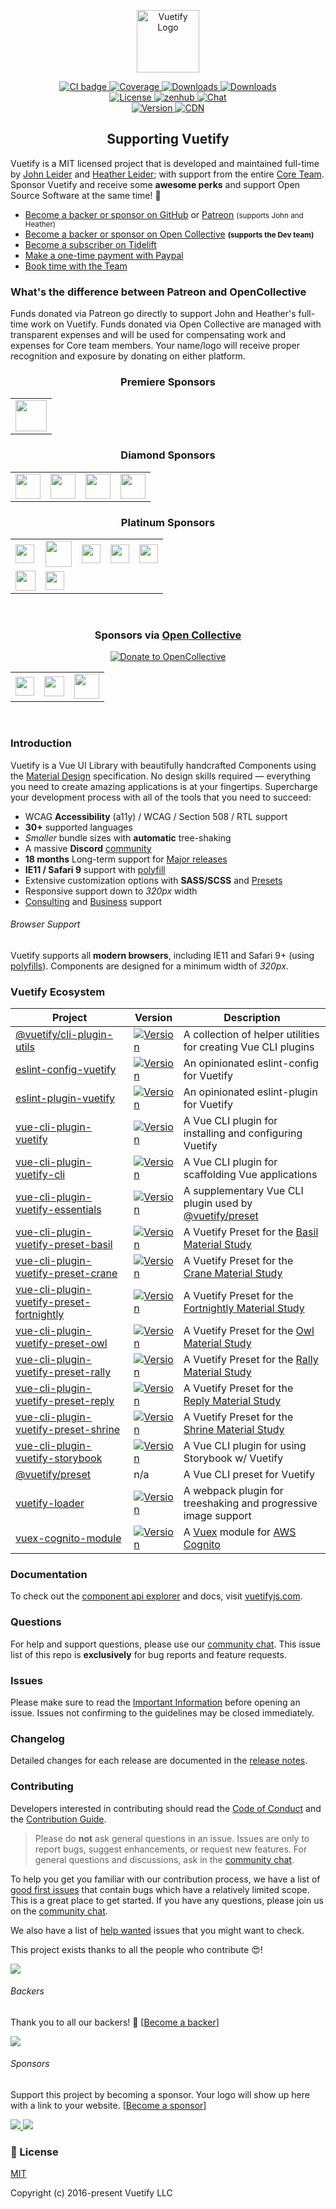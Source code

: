 <p align="center">
  <a href="https://vuetifyjs.com" target="_blank">
    <img alt="Vuetify Logo" width="100" src="https://cdn.vuetifyjs.com/images/logos/logo.svg">
  </a>
</p>

<p align="center">
  <a href="https://github.com/vuetifyjs/vuetify/actions?query=workflow%3ACI">
    <img src="https://github.com/vuetifyjs/vuetify/workflows/CI/badge.svg?branch=master&event=push" alt="CI badge">
  </a>
  <a href="https://codecov.io/gh/vuetifyjs/vuetify">
    <img src="https://img.shields.io/codecov/c/github/vuetifyjs/vuetify.svg" alt="Coverage">
  </a>
  <a href="https://www.npmjs.com/package/vuetify">
    <img src="https://img.shields.io/npm/dt/vuetify.svg" alt="Downloads">
  </a>
  <a href="https://www.npmjs.com/package/vuetify">
    <img src="https://img.shields.io/npm/dm/vuetify.svg" alt="Downloads">
  </a>
  <br>
  <a href="https://github.com/vuetifyjs/vuetify/blob/master/LICENSE.md">
    <img src="https://img.shields.io/npm/l/vuetify.svg" alt="License">
  </a>
  <a href="https://app.zenhub.com/workspace/o/vuetifyjs/vuetify/boards">
    <img src="https://img.shields.io/badge/Managed_with-ZenHub-5e60ba.svg" alt="zenhub">
  </a>
  <a href="https://community.vuetifyjs.com">
    <img src="https://discordapp.com/api/guilds/340160225338195969/widget.png" alt="Chat">
  </a>
  <br>
  <a href="https://www.npmjs.com/package/vuetify">
    <img src="https://img.shields.io/npm/v/vuetify.svg" alt="Version">
  </a>
  <a href="https://cdnjs.com/libraries/vuetify">
    <img src="https://img.shields.io/cdnjs/v/vuetify.svg" alt="CDN">
  </a>
</p>

<h2 align="center">Supporting Vuetify</h2>

Vuetify is a MIT licensed project that is developed and maintained full-time by [John Leider](https://github.com/johnleider) and [Heather Leider](https://github.com/heatherleider); with support from the entire [Core Team](https://vuetifyjs.com/introduction/meet-the-team/). Sponsor Vuetify and receive some **awesome perks** and support Open Source Software at the same time! 🎉

<ul>
  <li>
    <a href="https://github.com/users/johnleider/sponsorship">Become a backer or sponsor on GitHub</a>
    or <a href="https://www.patreon.com/vuetify">Patreon</a> <small>(supports John and Heather)</small>
  </li>
  <li>
    <a href="https://opencollective.com/vuetify">Become a backer or sponsor on Open Collective</a>
    <strong><small>(supports the Dev team)</small></strong>
  </li>
  <li>
    <a href="https://tidelift.com/subscription/request-a-demo?utm_source=npm-vuetify&utm_medium=referral&utm_campaign=enterprise">Become a subscriber on Tidelift</a>
  </li>
  <li>
    <a href="https://paypal.me/vuetify">Make a one-time payment with Paypal</a>
  </li>
  <li>
    <a href="https://vuetifyjs.com/professional-support/consulting?ref=github">Book time with the Team</a>
  </li>
</ul>

### What's the difference between Patreon and OpenCollective

Funds donated via Patreon go directly to support John and Heather's full-time work on Vuetify. Funds donated via Open Collective are managed with transparent expenses and will be used for compensating work and expenses for Core team members. Your name/logo will receive proper recognition and exposure by donating on either platform.

<h3 align="center"><b>Premiere Sponsors</b></h3>

<table>
  <tbody>
    <tr>
      <td>
        <a href="https://www.qomplx.com/?ref=vuetify-github">
          <img height="50px" src="https://cdn.vuetifyjs.com/images/backers/QOMPLX.png">
        </a>
      </td>
    </tr>
  </tbody>
</table>

<h3 align="center"><b>Diamond Sponsors</b></h3>

<table>
  <tbody>
    <tr>
      <td>
        <a href="https://careers.lmax.com/?utm_source=vuetify&utm_medium=github-link&utm_campaign=lmax-careers">
          <img height="40px" src="https://cdn.vuetifyjs.com/images/backers/lmax-exchange.png">
        </a>
      </td>
      <td>
        <a href="http://intygrate.com/?ref=vuetify-github">
          <img height="40px" src="https://cdn.vuetifyjs.com/images/backers/intygrate.png">
        </a>
      </td>
      <td>
        <a href="http://vuemastery.com/?ref=vuetify-github">
          <img height="40px" src="https://cdn.vuetifyjs.com/images/backers/vuemastery.svg">
        </a>
      </td>
      <td>
        <a href="http://www.skaletech.com/?ref=vuetify-github">
          <img height="40px" src="https://cdn.vuetifyjs.com/images/backers/skale.png">
        </a>
      </td>
    </tr>
  </tbody>
</table>

<h3 align="center"><b>Platinum Sponsors</b></h3>

<table>
  <tbody>
    <tr>
      <td>
        <a href="https://application.rategenius.com/?ref=vuetify-github">
          <img height="30px" src="https://cdn.vuetifyjs.com/images/backers/rate-genius.png">
        </a>
      </td>
      <td>
        <a href="https://www.digitalmaas.com/?ref=vuetify-github">
          <img height="42px" src="https://cdn.vuetifyjs.com/images/backers/digital-maas.svg">
        </a>
      </td>
      <td>
        <a href="https://analytics.quantedsquare.com/?ref=vuetify-github">
          <img height="30px" src="https://cdn.vuetifyjs.com/images/backers/quanted-square.svg">
        </a>
      </td>
      <td>
        <a href="https://www.hypeinnovation.com/home?ref=vuetify-github">
          <img height="30px" src="https://cdn.vuetifyjs.com/images/backers/hype-logo-light.svg">
        </a>
      </td>
      <td>
        <a href="https://www.cosmicjs.com/?ref=vuetify-github">
          <img height="30px" src="https://cdn.vuetifyjs.com/images/backers/cosmic-logo-light.svg">
        </a>
      </td>
    </tr>
    <tr>
      <td>
        <a href="https://ekorre.hr/?ref=vuetify-github">
          <img height="32px" src="https://cdn.vuetifyjs.com/images/backers/ekorre-logo-light.png">
        </a>
      </td>
      <td>
        <a href="https://www.dealerdesk.de/?ref=vuetify-github">
          <img height="30px" src="https://cdn.vuetifyjs.com/images/backers/dealerdesk-logo-light.png">
        </a>
      </td>
    </tr>
  </tbody>
</table>

<br>

<h3 align="center"><b>Sponsors via <a href="https://opencollective.com/vuetify">Open Collective</a></b></h3>

<div align="center">
  <a href="https://opencollective.com/vuetify">
    <img src="https://opencollective.com/static/images/become_sponsor.svg" alt="Donate to OpenCollective">
  </a>
  <br>
</div>

<!-- start bronze oc sponsors -->
<table>
  <tbody>
    <tr>
      <td>
        <a href="http://crossword-solver.io/?ref=vuetify-github">
          <img height="30px" src="https://cdn.vuetifyjs.com/docs/images/sponsors/logos/crossword-solver-logo-light.svg">
        </a>
      </td>
      <td>
        <a href="https://papersowl.com/write-my-paper-for-me">
          <img src="https://logo.clearbit.com/papersowl.com" height="32">
        </a>
      </td>
      <td>
        <a href="https://volleyballlife.com/">
          <img src="https://logo.clearbit.com/volleyballlife.com" height="40">
        </a>
      </td>
    </tr>
  </tbody>
</table>
<!-- end bronze oc sponsors -->

</div>

<br>

### Introduction

Vuetify is a Vue UI Library with beautifully handcrafted Components using the [Material Design](https://material.io/guidelines/) specification. No design skills required — everything you need to create amazing applications is at your fingertips. Supercharge your development process with all of the tools that you need to succeed:

- WCAG **Accessibility** (a11y) / WCAG / Section 508 / RTL support
- **30+** supported languages
- _Smaller_ bundle sizes with **automatic** tree-shaking
- A massive **Discord** [community](https://community.vuetifyjs.com)
- **18 months** Long-term support for [Major releases](https://vuetifyjs.com/introduction/long-term-support/)
- **IE11 / Safari 9** support with [polyfill](https://vuetifyjs.com/getting-started/browser-support/)
- Extensive customization options with **SASS/SCSS** and [Presets](https://vuetifyjs.com/customization/presets/)
- Responsive support down to _320px_ width
- [Consulting](https://vuetifyjs.com/professional-support/consulting/) and [Business](https://vuetifyjs.com/professional-support/business/) support

###### Browser Support

Vuetify supports all **modern browsers**, including IE11 and Safari 9+ (using [polyfills](https://vuetifyjs.com/getting-started/quick-start#ie-11-amp-safari-9-support)). Components are designed for a minimum width of _320px_.

### Vuetify Ecosystem

<table>
  <thead>
    <tr>
      <th>Project</th>
      <th>Version</th>
      <th>Description</th>
    </tr>
  </thead>
  <tbody>
    <tr>
      <td>
        <a href="https://github.com/vuetifyjs/vue-cli-plugins/tree/master/packages/cli-plugin-utils">@vuetify/cli-plugin-utils</a>
      </td>
      <td>
        <a href="https://www.npmjs.com/package/@vuetify/cli-plugin-utils">
          <img src="https://img.shields.io/npm/v/@vuetify/cli-plugin-utils.svg" alt="Version">
        </a>
      </td>
      <td>
        A collection of helper utilities for creating Vue CLI plugins
      </td>
    </tr>
    <tr>
      <td>
        <a href="https://github.com/vuetifyjs/eslint-config-vuetify">eslint-config-vuetify</a>
      </td>
      <td>
        <a href="https://www.npmjs.com/package/eslint-config-vuetify">
          <img src="https://img.shields.io/npm/v/eslint-config-vuetify.svg" alt="Version">
        </a>
      </td>
      <td>
       An opinionated eslint-config for Vuetify
      </td>
    </tr>
    <tr>
      <td>
        <a href="https://github.com/vuetifyjs/eslint-plugin-vuetify">eslint-plugin-vuetify</a>
      </td>
      <td>
        <a href="https://www.npmjs.com/package/eslint-plugin-vuetify">
          <img src="https://img.shields.io/npm/v/eslint-plugin-vuetify.svg" alt="Version">
        </a>
      </td>
      <td>
       An opinionated eslint-plugin for Vuetify
      </td>
    </tr>
    <tr>
      <td>
        <a href="https://github.com/vuetifyjs/vue-cli-plugins/tree/master/packages/vue-cli-plugin-vuetify">vue-cli-plugin-vuetify</a>
      </td>
      <td>
        <a href="https://www.npmjs.com/package/vue-cli-plugin-vuetify">
          <img src="https://img.shields.io/npm/v/vue-cli-plugin-vuetify.svg" alt="Version">
        </a>
      </td>
      <td>
        A Vue CLI plugin for installing and configuring Vuetify
      </td>
    </tr>
    <tr>
      <td>
        <a href="https://github.com/vuetifyjs/vue-cli-plugins/tree/master/packages/vue-cli-plugin-vuetify-cli">vue-cli-plugin-vuetify-cli</a>
      </td>
      <td>
        <a href="https://www.npmjs.com/package/vue-cli-plugin-vuetify-cli">
          <img src="https://img.shields.io/npm/v/vue-cli-plugin-vuetify-cli.svg" alt="Version">
        </a>
      </td>
      <td>
        A Vue CLI plugin for scaffolding Vue applications
      </td>
    </tr>
    <tr>
      <td>
        <a href="https://github.com/vuetifyjs/vue-cli-plugins/tree/master/packages/vue-cli-plugin-vuetify-essentials">vue-cli-plugin-vuetify-essentials</a>
      </td>
      <td>
        <a href="https://www.npmjs.com/package/vue-cli-plugin-vuetify-essentials">
          <img src="https://img.shields.io/npm/v/vue-cli-plugin-vuetify-essentials.svg" alt="Version">
        </a>
      </td>
      <td>
        A supplementary Vue CLI plugin used by <a href="https:/github.com/vuetifyjs/preset">@vuetify/preset</a>
      </td>
    </tr>
    <tr>
      <td>
        <a href="https://github.com/vuetifyjs/vue-cli-plugin-vuetify/tree/master/packages/vue-cli-plugin-vuetify-preset-basil">vue-cli-plugin-vuetify-preset-basil</a>
      </td>
      <td>
        <a href="https://www.npmjs.com/package/vue-cli-plugin-vuetify-preset-basil">
          <img src="https://img.shields.io/npm/v/vue-cli-plugin-vuetify-preset-basil.svg" alt="Version">
        </a>
      </td>
      <td>
        A Vuetify Preset for the <a href="https://material.io/design/material-studies/basil.html">Basil Material Study</a>
      </td>
    </tr>
    <tr>
      <td>
        <a href="https://github.com/vuetifyjs/vue-cli-plugin-vuetify/tree/master/packages/vue-cli-plugin-vuetify-preset-crane">vue-cli-plugin-vuetify-preset-crane</a>
      </td>
      <td>
        <a href="https://www.npmjs.com/package/vue-cli-plugin-vuetify-preset-crane">
          <img src="https://img.shields.io/npm/v/vue-cli-plugin-vuetify-preset-crane.svg" alt="Version">
        </a>
      </td>
      <td>
        A Vuetify Preset for the <a href="https://material.io/design/material-studies/crane.html">Crane Material Study</a>
      </td>
    </tr>
    <tr>
      <td>
        <a href="https://github.com/vuetifyjs/vue-cli-plugin-vuetify/tree/master/packages/vue-cli-plugin-vuetify-preset-fortnightly">vue-cli-plugin-vuetify-preset-fortnightly</a>
      </td>
      <td>
        <a href="https://www.npmjs.com/package/vue-cli-plugin-vuetify-preset-fortnightly">
          <img src="https://img.shields.io/npm/v/vue-cli-plugin-vuetify-preset-fortnightly.svg" alt="Version">
        </a>
      </td>
      <td>
        A Vuetify Preset for the <a href="https://material.io/design/material-studies/fortnightly.html">Fortnightly Material Study</a>
      </td>
    </tr>
    <tr>
      <td>
        <a href="https://github.com/vuetifyjs/vue-cli-plugin-vuetify/tree/master/packages/vue-cli-plugin-vuetify-preset-owl">vue-cli-plugin-vuetify-preset-owl</a>
      </td>
      <td>
        <a href="https://www.npmjs.com/package/vue-cli-plugin-vuetify-preset-owl">
          <img src="https://img.shields.io/npm/v/vue-cli-plugin-vuetify-preset-owl.svg" alt="Version">
        </a>
      </td>
      <td>
        A Vuetify Preset for the <a href="https://material.io/design/material-studies/owl.html">Owl Material Study</a>
      </td>
    </tr>
    <tr>
      <td>
        <a href="https://github.com/vuetifyjs/vue-cli-plugin-vuetify/tree/master/packages/vue-cli-plugin-vuetify-preset-rally">vue-cli-plugin-vuetify-preset-rally</a>
      </td>
      <td>
        <a href="https://www.npmjs.com/package/vue-cli-plugin-vuetify-preset-rally">
          <img src="https://img.shields.io/npm/v/vue-cli-plugin-vuetify-preset-rally.svg" alt="Version">
        </a>
      </td>
      <td>
        A Vuetify Preset for the <a href="https://material.io/design/material-studies/rally.html">Rally Material Study</a>
      </td>
    </tr>
    <tr>
      <td>
        <a href="https://github.com/vuetifyjs/vue-cli-plugin-vuetify/tree/master/packages/vue-cli-plugin-vuetify-preset-reply">vue-cli-plugin-vuetify-preset-reply</a>
      </td>
      <td>
        <a href="https://www.npmjs.com/package/vue-cli-plugin-vuetify-preset-reply">
          <img src="https://img.shields.io/npm/v/vue-cli-plugin-vuetify-preset-reply.svg" alt="Version">
        </a>
      </td>
      <td>
        A Vuetify Preset for the <a href="https://material.io/design/material-studies/reply.html">Reply Material Study</a>
      </td>
    </tr>
    <tr>
      <td>
        <a href="https://github.com/vuetifyjs/vue-cli-plugin-vuetify/tree/master/packages/vue-cli-plugin-vuetify-preset-shrine">vue-cli-plugin-vuetify-preset-shrine</a>
      </td>
      <td>
        <a href="https://www.npmjs.com/package/vue-cli-plugin-vuetify-preset-shrine">
          <img src="https://img.shields.io/npm/v/vue-cli-plugin-vuetify-preset-shrine.svg" alt="Version">
        </a>
      </td>
      <td>
        A Vuetify Preset for the <a href="https://material.io/design/material-studies/shrine.html">Shrine Material Study</a>
      </td>
    </tr>
    <tr>
      <td>
        <a href="https://github.com/vuetifyjs/vue-cli-plugins/tree/master/packages/vue-cli-plugin-vuetify-storybook">vue-cli-plugin-vuetify-storybook</a>
      </td>
      <td>
        <a href="https://www.npmjs.com/package/vue-cli-plugin-vuetify-storybook">
          <img src="https://img.shields.io/npm/v/vue-cli-plugin-vuetify-storybook.svg" alt="Version">
        </a>
      </td>
      <td>
        A Vue CLI plugin for using Storybook w/ Vuetify
      </td>
    </tr>
    <tr>
      <td>
        <a href="https://github.com/vuetifyjs/preset">@vuetify/preset</a>
      </td>
      <td>
        n/a
      </td>
      <td>
       A Vue CLI preset for Vuetify
      </td>
    </tr>
    <tr>
      <td>
        <a href="https://github.com/vuetifyjs/vuetify-loader">vuetify-loader</a>
      </td>
      <td>
        <a href="https://www.npmjs.com/package/vuetify-loader">
          <img src="https://img.shields.io/npm/v/vuetify-loader.svg" alt="Version">
        </a>
      </td>
      <td>
       A webpack plugin for treeshaking and progressive image support
      </td>
    </tr>
    <tr>
      <td>
        <a href="https://github.com/vuetifyjs/vuex/tree/master/packages/cognito-module/">vuex-cognito-module</a>
      </td>
      <td>
        <a href="https://www.npmjs.com/package/@vuetify/vuex-cognito-module">
          <img src="https://img.shields.io/npm/v/@vuetify/vuex-cognito-module.svg" alt="Version">
        </a>
      </td>
      <td>
       A <a href="https://vuex.vuejs.org/">Vuex</a> module for <a href="https://aws.amazon.com/cognito/">AWS Cognito</a>
      </td>
    </tr>
  </tbody>
</table>

### Documentation

To check out the [component api explorer](https://vuetifyjs.com/components/api-explorer) and docs, visit [vuetifyjs.com](https://vuetifyjs.com).

### Questions

For help and support questions, please use our [community chat](https://community.vuetifyjs.com). This issue list of this repo is **exclusively** for bug reports and feature requests.

### Issues

Please make sure to read the [Important Information](https://github.com/vuetifyjs/vuetify/blob/master/.github/CONTRIBUTING.md#important-information) before opening an issue. Issues not confirming to the guidelines may be closed immediately.

### Changelog

Detailed changes for each release are documented in the [release notes](https://github.com/vuetifyjs/vuetify/releases).

### Contributing

Developers interested in contributing should read the [Code of Conduct](./CODE_OF_CONDUCT.md) and the [Contribution Guide](https://vuetifyjs.com/getting-started/contributing).

> Please do **not** ask general questions in an issue. Issues are only to report bugs, suggest
  enhancements, or request new features. For general questions and discussions, ask in the [community chat](https://community.vuetifyjs.com/).

To help you get you familiar with our contribution process, we have a list of [good first issues](https://github.com/vuetifyjs/vuetify/labels/good%20first%20issue) that contain bugs which have a relatively limited scope. This is a great place to get started. If you have any questions, please join us on the [community chat](https://community.vuetifyjs.com).

We also have a list of [help wanted](https://github.com/vuetifyjs/vuetify/labels/help%20wanted) issues that you might want to check.

This project exists thanks to all the people who contribute 😍!

<a href="https://github.com/vuetifyjs/vuetify/graphs/contributors"><img src="https://opencollective.com/vuetify/contributors.svg?width=890&button=false" /></a>

###### Backers

Thank you to all our backers! 🙏 [[Become a backer](https://opencollective.com/vuetify#backer)]

<a href="https://opencollective.com/vuetify#backers" target="_blank"><img src="https://opencollective.com/vuetify/backers.svg?width=890"></a>

###### Sponsors

Support this project by becoming a sponsor. Your logo will show up here with a link to your website. [[Become a sponsor](https://opencollective.com/vuetify#sponsor)]

<a href="https://opencollective.com/vuetify/sponsor/0/website" target="_blank">
  <img src="https://opencollective.com/vuetify/sponsor/0/avatar.svg">
</a>
<a href="https://opencollective.com/vuetify/sponsor/1/website" target="_blank">
  <img src="https://opencollective.com/vuetify/sponsor/1/avatar.svg">
</a>

### 📑 License

[MIT](http://opensource.org/licenses/MIT)

Copyright (c) 2016-present Vuetify LLC
